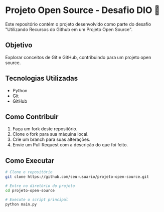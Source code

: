 # Projeto Open Source - Desafio DIO 🚀

Este repositório contém o projeto desenvolvido como parte do desafio "Utilizando Recursos do Github em um Projeto Open Source".

## Objetivo
Explorar conceitos de Git e GitHub, contribuindo para um projeto open source.

## Tecnologias Utilizadas
- Python
- Git
- GitHub

## Como Contribuir
1. Faça um fork deste repositório.
2. Clone o fork para sua máquina local.
3. Crie um branch para suas alterações.
4. Envie um Pull Request com a descrição do que foi feito.

## Como Executar
```bash
# Clone o repositório
git clone https://github.com/seu-usuario/projeto-open-source.git

# Entre no diretório do projeto
cd projeto-open-source

# Execute o script principal
python main.py
